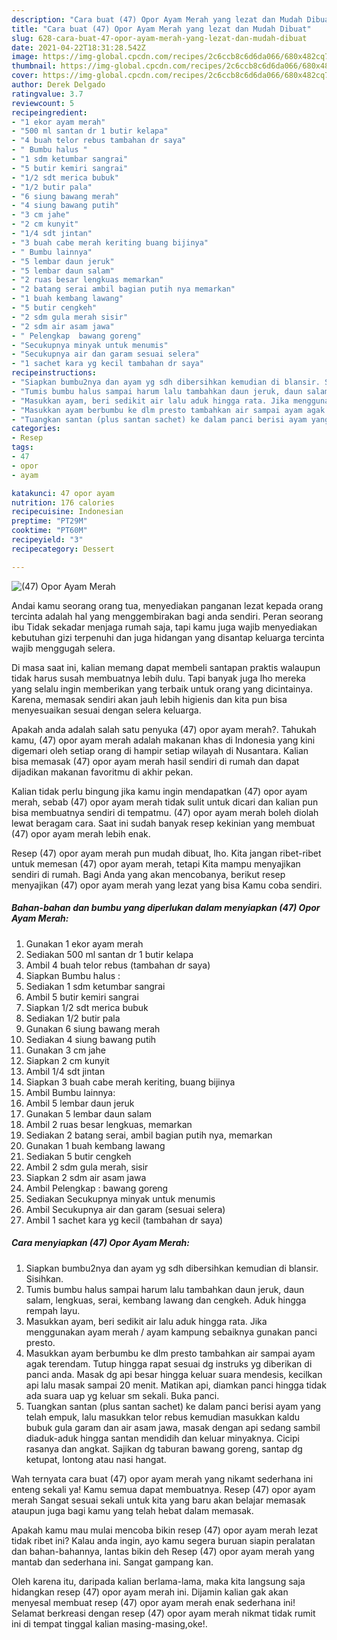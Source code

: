 ```yaml
---
description: "Cara buat (47) Opor Ayam Merah yang lezat dan Mudah Dibuat"
title: "Cara buat (47) Opor Ayam Merah yang lezat dan Mudah Dibuat"
slug: 628-cara-buat-47-opor-ayam-merah-yang-lezat-dan-mudah-dibuat
date: 2021-04-22T18:31:28.542Z
image: https://img-global.cpcdn.com/recipes/2c6ccb8c6d6da066/680x482cq70/47-opor-ayam-merah-foto-resep-utama.jpg
thumbnail: https://img-global.cpcdn.com/recipes/2c6ccb8c6d6da066/680x482cq70/47-opor-ayam-merah-foto-resep-utama.jpg
cover: https://img-global.cpcdn.com/recipes/2c6ccb8c6d6da066/680x482cq70/47-opor-ayam-merah-foto-resep-utama.jpg
author: Derek Delgado
ratingvalue: 3.7
reviewcount: 5
recipeingredient:
- "1 ekor ayam merah"
- "500 ml santan dr 1 butir kelapa"
- "4 buah telor rebus tambahan dr saya"
- " Bumbu halus "
- "1 sdm ketumbar sangrai"
- "5 butir kemiri sangrai"
- "1/2 sdt merica bubuk"
- "1/2 butir pala"
- "6 siung bawang merah"
- "4 siung bawang putih"
- "3 cm jahe"
- "2 cm kunyit"
- "1/4 sdt jintan"
- "3 buah cabe merah keriting buang bijinya"
- " Bumbu lainnya"
- "5 lembar daun jeruk"
- "5 lembar daun salam"
- "2 ruas besar lengkuas memarkan"
- "2 batang serai ambil bagian putih nya memarkan"
- "1 buah kembang lawang"
- "5 butir cengkeh"
- "2 sdm gula merah sisir"
- "2 sdm air asam jawa"
- " Pelengkap  bawang goreng"
- "Secukupnya minyak untuk menumis"
- "Secukupnya air dan garam sesuai selera"
- "1 sachet kara yg kecil tambahan dr saya"
recipeinstructions:
- "Siapkan bumbu2nya dan ayam yg sdh dibersihkan kemudian di blansir. Sisihkan."
- "Tumis bumbu halus sampai harum lalu tambahkan daun jeruk, daun salam, lengkuas, serai, kembang lawang dan cengkeh. Aduk hingga rempah layu."
- "Masukkan ayam, beri sedikit air lalu aduk hingga rata. Jika menggunakan ayam merah / ayam kampung sebaiknya gunakan panci presto."
- "Masukkan ayam berbumbu ke dlm presto tambahkan air sampai ayam agak terendam. Tutup hingga rapat sesuai dg instruks yg diberikan di panci anda. Masak dg api besar hingga keluar suara mendesis, kecilkan api lalu masak sampai 20 menit. Matikan api, diamkan panci hingga tidak ada suara uap yg keluar sm sekali. Buka panci."
- "Tuangkan santan (plus santan sachet) ke dalam panci berisi ayam yang telah empuk, lalu masukkan telor rebus kemudian masukkan kaldu bubuk gula garam dan air asam jawa, masak dengan api sedang sambil diaduk-aduk hingga santan mendidih dan keluar minyaknya. Cicipi rasanya dan angkat. Sajikan dg taburan bawang goreng, santap dg ketupat, lontong atau nasi hangat."
categories:
- Resep
tags:
- 47
- opor
- ayam

katakunci: 47 opor ayam 
nutrition: 176 calories
recipecuisine: Indonesian
preptime: "PT29M"
cooktime: "PT60M"
recipeyield: "3"
recipecategory: Dessert

---
```



![(47) Opor Ayam Merah](https://img-global.cpcdn.com/recipes/2c6ccb8c6d6da066/680x482cq70/47-opor-ayam-merah-foto-resep-utama.jpg)

Andai kamu seorang orang tua, menyediakan panganan lezat kepada orang tercinta adalah hal yang menggembirakan bagi anda sendiri. Peran seorang ibu Tidak sekadar menjaga rumah saja, tapi kamu juga wajib menyediakan kebutuhan gizi terpenuhi dan juga hidangan yang disantap keluarga tercinta wajib menggugah selera.

Di masa  saat ini, kalian memang dapat membeli santapan praktis walaupun tidak harus susah membuatnya lebih dulu. Tapi banyak juga lho mereka yang selalu ingin memberikan yang terbaik untuk orang yang dicintainya. Karena, memasak sendiri akan jauh lebih higienis dan kita pun bisa menyesuaikan sesuai dengan selera keluarga. 



Apakah anda adalah salah satu penyuka (47) opor ayam merah?. Tahukah kamu, (47) opor ayam merah adalah makanan khas di Indonesia yang kini digemari oleh setiap orang di hampir setiap wilayah di Nusantara. Kalian bisa memasak (47) opor ayam merah hasil sendiri di rumah dan dapat dijadikan makanan favoritmu di akhir pekan.

Kalian tidak perlu bingung jika kamu ingin mendapatkan (47) opor ayam merah, sebab (47) opor ayam merah tidak sulit untuk dicari dan kalian pun bisa membuatnya sendiri di tempatmu. (47) opor ayam merah boleh diolah lewat beragam cara. Saat ini sudah banyak resep kekinian yang membuat (47) opor ayam merah lebih enak.

Resep (47) opor ayam merah pun mudah dibuat, lho. Kita jangan ribet-ribet untuk memesan (47) opor ayam merah, tetapi Kita mampu menyajikan sendiri di rumah. Bagi Anda yang akan mencobanya, berikut resep menyajikan (47) opor ayam merah yang lezat yang bisa Kamu coba sendiri.

<!--inarticleads1-->

##### Bahan-bahan dan bumbu yang diperlukan dalam menyiapkan (47) Opor Ayam Merah:

1. Gunakan 1 ekor ayam merah
1. Sediakan 500 ml santan dr 1 butir kelapa
1. Ambil 4 buah telor rebus (tambahan dr saya)
1. Siapkan  Bumbu halus :
1. Sediakan 1 sdm ketumbar sangrai
1. Ambil 5 butir kemiri sangrai
1. Siapkan 1/2 sdt merica bubuk
1. Sediakan 1/2 butir pala
1. Gunakan 6 siung bawang merah
1. Sediakan 4 siung bawang putih
1. Gunakan 3 cm jahe
1. Siapkan 2 cm kunyit
1. Ambil 1/4 sdt jintan
1. Siapkan 3 buah cabe merah keriting, buang bijinya
1. Ambil  Bumbu lainnya:
1. Ambil 5 lembar daun jeruk
1. Gunakan 5 lembar daun salam
1. Ambil 2 ruas besar lengkuas, memarkan
1. Sediakan 2 batang serai, ambil bagian putih nya, memarkan
1. Gunakan 1 buah kembang lawang
1. Sediakan 5 butir cengkeh
1. Ambil 2 sdm gula merah, sisir
1. Siapkan 2 sdm air asam jawa
1. Ambil  Pelengkap : bawang goreng
1. Sediakan Secukupnya minyak untuk menumis
1. Ambil Secukupnya air dan garam (sesuai selera)
1. Ambil 1 sachet kara yg kecil (tambahan dr saya)




<!--inarticleads2-->

##### Cara menyiapkan (47) Opor Ayam Merah:

1. Siapkan bumbu2nya dan ayam yg sdh dibersihkan kemudian di blansir. Sisihkan.
1. Tumis bumbu halus sampai harum lalu tambahkan daun jeruk, daun salam, lengkuas, serai, kembang lawang dan cengkeh. Aduk hingga rempah layu.
1. Masukkan ayam, beri sedikit air lalu aduk hingga rata. Jika menggunakan ayam merah / ayam kampung sebaiknya gunakan panci presto.
1. Masukkan ayam berbumbu ke dlm presto tambahkan air sampai ayam agak terendam. Tutup hingga rapat sesuai dg instruks yg diberikan di panci anda. Masak dg api besar hingga keluar suara mendesis, kecilkan api lalu masak sampai 20 menit. Matikan api, diamkan panci hingga tidak ada suara uap yg keluar sm sekali. Buka panci.
1. Tuangkan santan (plus santan sachet) ke dalam panci berisi ayam yang telah empuk, lalu masukkan telor rebus kemudian masukkan kaldu bubuk gula garam dan air asam jawa, masak dengan api sedang sambil diaduk-aduk hingga santan mendidih dan keluar minyaknya. Cicipi rasanya dan angkat. Sajikan dg taburan bawang goreng, santap dg ketupat, lontong atau nasi hangat.




Wah ternyata cara buat (47) opor ayam merah yang nikamt sederhana ini enteng sekali ya! Kamu semua dapat membuatnya. Resep (47) opor ayam merah Sangat sesuai sekali untuk kita yang baru akan belajar memasak ataupun juga bagi kamu yang telah hebat dalam memasak.

Apakah kamu mau mulai mencoba bikin resep (47) opor ayam merah lezat tidak ribet ini? Kalau anda ingin, ayo kamu segera buruan siapin peralatan dan bahan-bahannya, lantas bikin deh Resep (47) opor ayam merah yang mantab dan sederhana ini. Sangat gampang kan. 

Oleh karena itu, daripada kalian berlama-lama, maka kita langsung saja hidangkan resep (47) opor ayam merah ini. Dijamin kalian gak akan menyesal membuat resep (47) opor ayam merah enak sederhana ini! Selamat berkreasi dengan resep (47) opor ayam merah nikmat tidak rumit ini di tempat tinggal kalian masing-masing,oke!.

